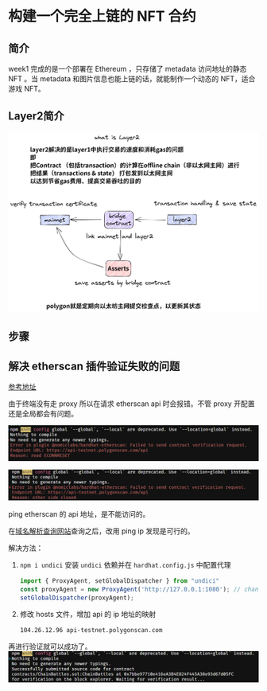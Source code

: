 # 构建一个完全上链的 NFT 合约

## 简介

week1 完成的是一个部署在 Ethereum ，只存储了 metadata 访问地址的静态 NFT 。当 metadata 和图片信息也能上链的话，就能制作一个动态的 NFT，适合游戏 NFT。

## Layer2简介
![](./img/layer2.excalidraw.png)

## 步骤


## 解决 etherscan 插件验证失败的问题

[参考地址](https://issueantenna.com/repo/nomicfoundation/hardhat/issues/2348)

由于终端没有走 proxy 所以在请求 etherscan api 时会报错。不管 proxy 开配置还是全局都会有问题。

![](./img/error1.png)

![](./img/proxy-global-error.png)

ping etherscan 的 api 地址，是不能访问的。

在[域名解析查询网站](https://url5.co/?t=1662217785)查询之后，改用 ping ip 发现是可行的。

解决方法：
1. `npm i undici` 安装 `undici` 依赖并在 `hardhat.config.js` 中配置代理
    ```typescript
    import { ProxyAgent, setGlobalDispatcher } from "undici"
    const proxyAgent = new ProxyAgent('http://127.0.0.1:1080'); // change to yours
    setGlobalDispatcher(proxyAgent);
    ```
2. 修改 hosts 文件，增加 api 的 ip 地址的映射
    ```bash
    104.26.12.96 api-testnet.polygonscan.com
    ```
再进行验证就可以成功了。
![](./img/verify.png)